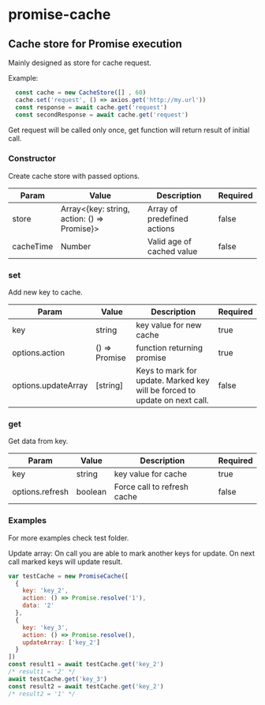 # promise-cache

## Cache store for Promise execution

Mainly designed as store for cache request.

Example: 
```js
  const cache = new CacheStore([] , 60)
  cache.set('request', () => axios.get('http://my.url'))
  const response = await cache.get('request')
  const secondResponse = await cache.get('request')
```

Get request will be called only once, get function will return result of initial call.

### Constructor
Create cache store with passed options.

| Param     | Value                                       | Description                 | Required |
| --------- | ------------------------------------------- | --------------------------- | -------- |
| store     | Array<{key: string, action: () => Promise}> | Array of predefined actions | false    |
| cacheTime | Number                                      | Valid age of cached value   | false    |

### set
Add new key to cache.

| Param   | Value         | Description                | Required |
| ------- | ------------- | -------------------------- | -------- |
| key     | string        | key value for new cache    | true     |
| options.action  | () => Promise | function returning promise | true     |
| options.updateArray | [string]           | Keys to mark for update. Marked key will be forced to update on next call.                       | false    |

### get
Get data from key.

| Param | Value         | Description | Required |
| ----- | ------------- | ----------- | -------- |
| key   | string        | key value for cache | true |
| options.refresh | boolean | Force call to refresh cache | false |


### Examples

For more examples check test folder.

Update array:
On call you are able to mark another keys for update. On next call marked keys will update result.

```js
var testCache = new PromiseCache([
  {
    key: 'key_2',
    action: () => Promise.resolve('1'),
    data: '2'
  },
  {
    key: 'key_3',
    action: () => Promise.resolve(),
    updateArray: ['key_2']
  }
])
const result1 = await testCache.get('key_2')
/* result1 = '2' */
await testCache.get('key_3')
const result2 = await testCache.get('key_2')
/* result2 = '1' */
```
